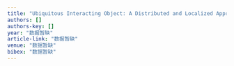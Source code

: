 ```yaml
---
title: "Ubiquitous Interacting Object: A Distributed and Localized Approach to Building Ubiquitous Computing Applications"
authors: []
authors-key: []
year: "数据暂缺"
article-link: "数据暂缺"
venue: "数据暂缺"
bibex: "数据暂缺"
---
```

